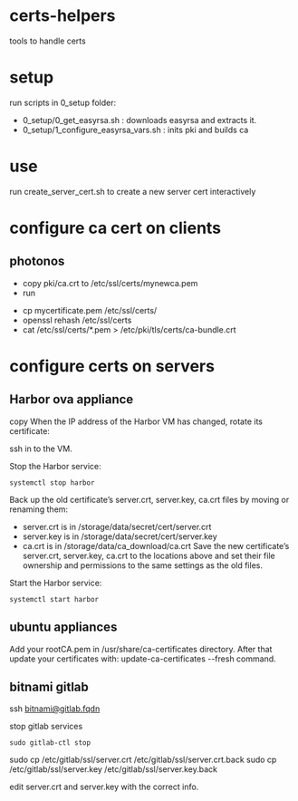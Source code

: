 # certs-helpers
tools to handle certs 

# setup
run scripts in 0_setup folder:
- 0_setup/0_get_easyrsa.sh : downloads easyrsa and extracts it.
- 0_setup/1_configure_easyrsa_vars.sh : inits pki and builds ca

# use 
run create_server_cert.sh to create a new server cert interactively

# configure ca cert on clients
## photonos

- copy pki/ca.crt to /etc/ssl/certs/mynewca.pem
- run 

* cp mycertificate.pem /etc/ssl/certs/
* openssl rehash /etc/ssl/certs
* cat /etc/ssl/certs/*.pem > /etc/pki/tls/certs/ca-bundle.crt

# configure certs on servers
## Harbor ova appliance
copy 
When the IP address of the Harbor VM has changed, rotate its certificate:

ssh in to the VM.

Stop the Harbor service:

```systemctl stop harbor```

Back up the old certificate’s server.crt, server.key, ca.crt files by moving or renaming them:

* server.crt is in /storage/data/secret/cert/server.crt
* server.key is in /storage/data/secret/cert/server.key
* ca.crt is in /storage/data/ca_download/ca.crt
Save the new certificate’s server.crt, server.key, ca.crt to the locations above and set their file ownership and permissions to the same settings as the old files.

Start the Harbor service:

```systemctl start harbor```

## ubuntu appliances
Add your rootCA.pem in /usr/share/ca-certificates directory.
After that update your certificates with: update-ca-certificates --fresh command.

## bitnami gitlab

ssh bitnami@gitlab.fqdn

stop gitlab services

    sudo gitlab-ctl stop

sudo cp /etc/gitlab/ssl/server.crt /etc/gitlab/ssl/server.crt.back
sudo cp /etc/gitlab/ssl/server.key /etc/gitlab/ssl/server.key.back

edit server.crt and server.key with the correct info.

